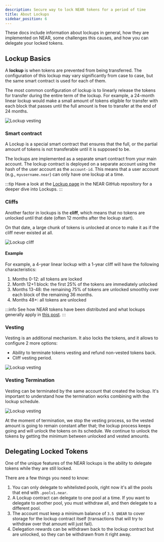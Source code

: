 ```yaml
---
description: Secure way to lock NEAR tokens for a period of time
title: About Lockups
sidebar_position: 6
---
```


These docs include information about lockups in general, how they are implemented on NEAR, some challenges this causes, and how you can delegate your locked tokens.

## Lockup Basics

A **lockup** is when tokens are prevented from being transferred. The configuration of this lockup may vary significantly from case to case, but the same smart contract is used for each of them.

The most common configuration of lockup is to linearly release the tokens for transfer during the entire term of the lockup. For example, a 24-month linear lockup would make a small amount of tokens eligible for transfer with each block that passes until the full amount is free to transfer at the end of 24 months.

![Lockup vesting](@site/static/img/lockup/lockup-1.png)

### Smart contract

A Lockup is a special smart contract that ensures that the full, or the partial amount of tokens is not transferable until it is supposed to be.

The lockups are implemented as a separate smart contract from your main account.
The lockup contract is deployed on a separate account using the hash of the user account as the `account-id`. This means that a user account (e.g., `myusername.near`) can only have one lockup at a time.

:::tip
 Have a look at the [Lockup page](https://github.com/near/core-contracts/tree/master/lockup) in the NEAR GitHub repository for a deeper dive into Lockups.
:::

### Cliffs

Another factor in lockups is the **cliff**, which means that no tokens are unlocked until that date (often 12 months after the lockup start).

On that date, a large chunk of tokens is unlocked at once to make it as if the cliff never existed at all.

![Lockup cliff](@site/static/img/lockup/lockup-cliff.png)


#### Example

For example, a 4-year linear lockup with a 1-year cliff will have the following characteristics:

1. Months 0-12: all tokens are locked
2. Month 12+1 block: the first 25% of the tokens are immediately unlocked
3. Months 13-48: the remaining 75% of tokens are unlocked smoothly over each block of the remaining 36 months.
4. Months 48+: all tokens are unlocked


:::info
See how NEAR tokens have been distributed and what lockups generally apply in [this post](https://near.org/blog/near-token-supply-and-distribution/).
:::

### Vesting

Vesting is an additional mechanism. It also locks the tokens, and it allows to configure 2 more options:

- Ability to terminate tokens vesting and refund non-vested tokens back.
- Cliff vesting period.

![Lockup vesting](@site/static/img/lockup/lockup-vesting.png)

### Vesting Termination

Vesting can be terminated by the same account that created the lockup. It's important to understand how the termination works combining with the lockup schedule.

![Lockup vesting](@site/static/img/lockup/lockup-term.png)

At the moment of termination, we stop the vesting process, so the vested amount is going to remain constant after that; the lockup process keeps going and will unlock the tokens on its schedule. We continue to unlock the tokens by getting the minimum between unlocked and vested amounts.

## Delegating Locked Tokens

One of the unique features of the NEAR lockups is the ability to delegate tokens while they are still locked.

There are a few things you need to know:

1. You can only delegate to whitelisted pools, right now it's all the pools that end with `.poolv1.near`.
2. A Lockup contract can delegate to one pool at a time. If you want to delegate to another pool, you must withdraw all, and then delegate to a different pool.
3. The account must keep a minimum balance of `3.5 $NEAR` to cover storage for the lockup contract itself (transactions that will try to withdraw over that amount will just fail).
4. Delegation rewards can be withdrawn back to the lockup contract but are unlocked, so they can be withdrawn from it right away.
